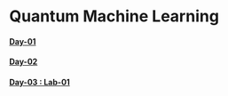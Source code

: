 # Quantum Machine Learning


#### [Day-01](Day-01/Day-01.md)


#### [Day-02](Day-02/Day-02.md)


#### [Day-03 : Lab-01](https://nbviewer.org/github/mathelatics/Quantum-Machine-Learning-Q30/blob/master/Day-03/Lab-01.ipynb)
